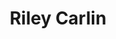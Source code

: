 ---
title: Riley Carlin
email: rcarlin2@nd.edu
image: "/images/headshots/unknown.jpg"
description: Trivia Commissioner
weight: 50
params:
    hometown: ""
    major: ""
    hobbies: ""
    favoritepart: ""

social:
  - name: email
    icon: fa-regular fa-envelope
    link: mailto:rcarlin2@nd.edu
---